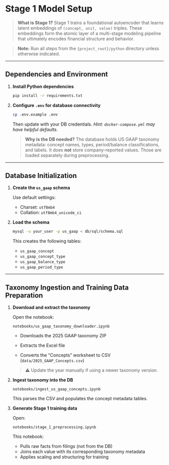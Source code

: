 # Stage 1 Model Setup

> **What is Stage 1?**
> Stage 1 trains a foundational autoencoder that learns latent embeddings of `(concept, unit, value)` triples. These embeddings form the atomic layer of a multi-stage modeling pipeline that ultimately encodes financial structure and behavior.

> **Note:** Run all steps from the `{project_root}/python` directory unless otherwise indicated.

---

## Dependencies and Environment

1. **Install Python dependencies**

   ```sh
   pip install -r requirements.txt
   ```

2. **Configure `.env` for database connectivity**

   ```sh
   cp .env.example .env
   ```

   Then update with your DB credentials.
   *Hint: `docker-compose.yml` may have helpful defaults.*

   > **Why is the DB needed?**
   > The database holds US GAAP taxonomy metadata: concept names, types, period/balance classifications, and labels. It does **not** store company-reported values. Those are loaded separately during preprocessing.

---

## Database Initialization

1. **Create the `us_gaap` schema**

   Use default settings:

   * Charset: `utf8mb4`
   * Collation: `utf8mb4_unicode_ci`

2. **Load the schema**

   ```sh
   mysql -u your_user -p us_gaap < db/sql/schema.sql
   ```

   This creates the following tables:

   * `us_gaap_concept`
   * `us_gaap_concept_type`
   * `us_gaap_balance_type`
   * `us_gaap_period_type`

---

## Taxonomy Ingestion and Training Data Preparation

1. **Download and extract the taxonomy**

   Open the notebook:

   ```
   notebooks/us_gaap_taxonomy_downloader.ipynb
   ```

   * Downloads the 2025 GAAP taxonomy ZIP

   * Extracts the Excel file

   * Converts the “Concepts” worksheet to CSV (`data/2025_GAAP_Concepts.csv`)

   > ⚠️ Update the year manually if using a newer taxonomy version.

2. **Ingest taxonomy into the DB**

   ```
   notebooks/ingest_us_gaap_concepts.ipynb
   ```

   This parses the CSV and populates the concept metadata tables.

3. **Generate Stage 1 training data**

   Open:

   ```
   notebooks/stage_1_preprocessing.ipynb
   ```

   This notebook:

   * Pulls raw facts from filings (not from the DB)
   * Joins each value with its corresponding taxonomy metadata
   * Applies scaling and structuring for training
